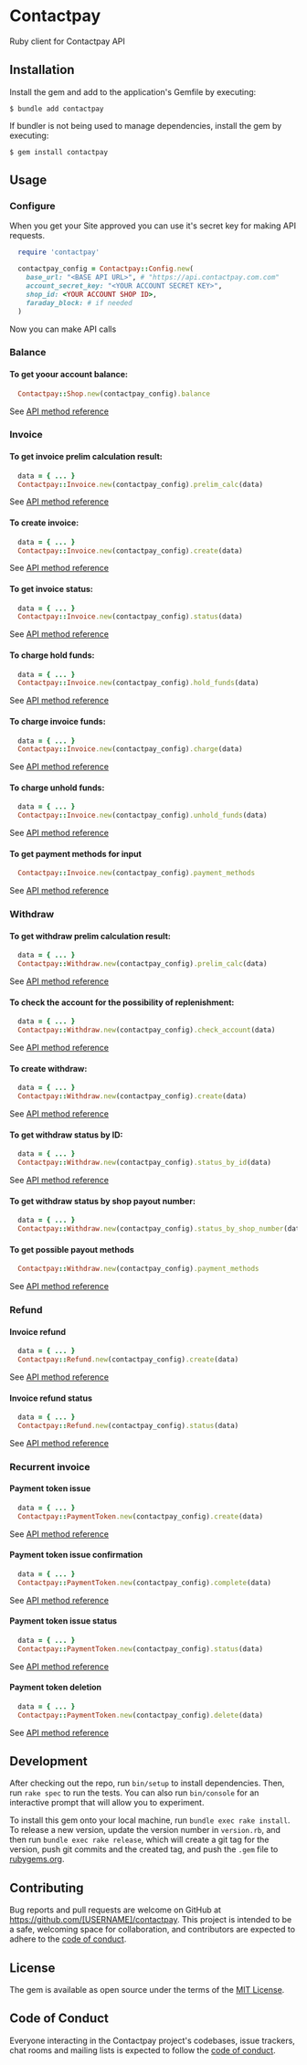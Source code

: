 # Contactpay

Ruby client for Contactpay API

## Installation

Install the gem and add to the application's Gemfile by executing:

    $ bundle add contactpay

If bundler is not being used to manage dependencies, install the gem by executing:

    $ gem install contactpay

## Usage

### Configure

When you get your Site approved you can use it's secret key for making API requests.

```ruby
  require 'contactpay'

  contactpay_config = Contactpay::Config.new(
    base_url: "<BASE API URL>", # "https://api.contactpay.com.com"
    account_secret_key: "<YOUR ACCOUNT SECRET KEY>",
    shop_id: <YOUR ACCOUNT SHOP ID>,
    faraday_block: # if needed
  )
```
Now you can make API calls

### Balance

#### To get yoour account balance:
```ruby
  Contactpay::Shop.new(contactpay_config).balance
```
See [API method reference](https://docs.contactpay.com/?lang=en#tag/other-shop-methods/operation/post-shop-balance)

### Invoice

#### To get invoice prelim calculation result:

```ruby
  data = { ... }
  Contactpay::Invoice.new(contactpay_config).prelim_calc(data)
```

See [API method reference](https://docs.contactpay.com/?lang=en#tag/invoice-create/operation/post-invoice-try)

#### To create invoice:

```ruby
  data = { ... }
  Contactpay::Invoice.new(contactpay_config).create(data)
```

See [API method reference](https://docs.contactpay.com/?lang=en#tag/invoice-create/operation/post-invoice-create)

#### To get invoice status:

```ruby
  data = { ... }
  Contactpay::Invoice.new(contactpay_config).status(data)
```

See [API method reference](https://docs.contactpay.com/?lang=en#tag/invoice-create/operation/post-invoice-check)

#### To charge hold funds:
```ruby
  data = { ... }
  Contactpay::Invoice.new(contactpay_config).hold_funds(data)
```
See [API method reference](https://docs.contactpay.com/?lang=en#tag/invoice-create/operation/post-invoice-hold)

#### To charge invoice funds:
```ruby
  data = { ... }
  Contactpay::Invoice.new(contactpay_config).charge(data)
```
See [API method reference](https://docs.contactpay.com/?lang=en#tag/invoice-create/operation/post-invoice-charge)

#### To charge unhold funds:
```ruby
  data = { ... }
  Contactpay::Invoice.new(contactpay_config).unhold_funds(data)
```
See [API method reference](https://docs.contactpay.com/?lang=en#tag/invoice-create/operation/post-invoice-unhold)

####  To get payment methods for input
```ruby
  Contactpay::Invoice.new(contactpay_config).payment_methods
```
See [API method reference](https://docs.contactpay.com/?lang=en#tag/invoice-create/operation/post-shop-input-config-shop)

### Withdraw

#### To get withdraw prelim calculation result:

```ruby
  data = { ... }
  Contactpay::Withdraw.new(contactpay_config).prelim_calc(data)
```

See [API method reference](https://docs.contactpay.com/?lang=en#tag/withdraw-create/operation/post-withdraw-try)

#### To check the account for the possibility of replenishment:

```ruby
  data = { ... }
  Contactpay::Withdraw.new(contactpay_config).check_account(data)
```

See [API method reference](https://docs.contactpay.com/?lang=en#tag/withdraw-create/operation/post-withdraw-check-account)

#### To create withdraw:

```ruby
  data = { ... }
  Contactpay::Withdraw.new(contactpay_config).create(data)
```

See [API method reference](https://docs.contactpay.com/?lang=en#tag/withdraw-create/operation/post-withdraw-create)


#### To get withdraw status by ID:

```ruby
  data = { ... }
  Contactpay::Withdraw.new(contactpay_config).status_by_id(data)
```

See [API method reference](https://docs.contactpay.com/?lang=en#tag/withdraw-create/operation/post-withdraw-status)

#### To get withdraw status by shop payout number:

```ruby
  data = { ... }
  Contactpay::Withdraw.new(contactpay_config).status_by_shop_number(data)
```

#### To get possible payout methods
```ruby
  Contactpay::Withdraw.new(contactpay_config).payment_methods
```
See [API method reference](https://docs.contactpay.com/?lang=en#tag/withdraw-create/operation/post-shop-output-config-shop)

### Refund

#### Invoice refund
```ruby
  data = { ... }
  Contactpay::Refund.new(contactpay_config).create(data)
```
See [API method reference](https://docs.contactpay.com/?lang=en#tag/invoice-refund/operation/post-invoice-create-refund)

#### Invoice refund status
```ruby
  data = { ... }
  Contactpay::Refund.new(contactpay_config).status(data)
```
See [API method reference](https://docs.contactpay.com/?lang=en#tag/invoice-refund/operation/post-invoice-get-status-refunds)

### Recurrent invoice

#### Payment token issue
```ruby
  data = { ... }
  Contactpay::PaymentToken.new(contactpay_config).create(data)
```
See [API method reference](https://docs.contactpay.com/?lang=en#tag/invoice-recurrent/operation/post-create-payment-token)

#### Payment token issue confirmation

```ruby
  data = { ... }
  Contactpay::PaymentToken.new(contactpay_config).complete(data)
```
See [API method reference](https://docs.contactpay.com/?lang=en#tag/invoice-recurrent/operation/post-complete-payment-token)

#### Payment token issue status

```ruby
  data = { ... }
  Contactpay::PaymentToken.new(contactpay_config).status(data)
```
See [API method reference](https://docs.contactpay.com/?lang=en#tag/invoice-recurrent/operation/post-get-status-payment-token)

#### Payment token deletion

```ruby
  data = { ... }
  Contactpay::PaymentToken.new(contactpay_config).delete(data)
```
See [API method reference](https://docs.contactpay.com/?lang=en#tag/invoice-recurrent/operation/post-delete-payment-token)


## Development

After checking out the repo, run `bin/setup` to install dependencies. Then, run `rake spec` to run the tests. You can also run `bin/console` for an interactive prompt that will allow you to experiment.

To install this gem onto your local machine, run `bundle exec rake install`. To release a new version, update the version number in `version.rb`, and then run `bundle exec rake release`, which will create a git tag for the version, push git commits and the created tag, and push the `.gem` file to [rubygems.org](https://rubygems.org).

## Contributing

Bug reports and pull requests are welcome on GitHub at https://github.com/[USERNAME]/contactpay. This project is intended to be a safe, welcoming space for collaboration, and contributors are expected to adhere to the [code of conduct](https://github.com/[USERNAME]/contactpay/blob/main/CODE_OF_CONDUCT.md).

## License

The gem is available as open source under the terms of the [MIT License](https://opensource.org/licenses/MIT).

## Code of Conduct

Everyone interacting in the Contactpay project's codebases, issue trackers, chat rooms and mailing lists is expected to follow the [code of conduct](https://github.com/[USERNAME]/contactpay/blob/main/CODE_OF_CONDUCT.md).
